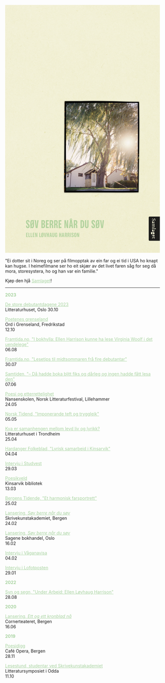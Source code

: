 ![Omslag](docs/assets/Harrison_tilnett.png)

"Ei dotter sit i Noreg og ser på filmopptak av ein far og ei tid i USA ho knapt kan hugse. I heimefilmane ser ho eit skjær av det livet faren såg for seg då mora, storesystera, ho og han var ein familie."
  
Kjøp den hjå <a href="https://samlaget.no/collections/varens-boker-2023/products/sov-berre-nar-du-sov-1" style="color:#a8d3a0;">Samlaget</a>!

---

<b style="color:#a8d3a0;">2023</b>  

<a href="https://www.litteraturhuset.no/nb/arrangement/de-store-debutantdagene-2023" style="color:#a8d3a0;" target="_blank" rel="noopener noreferrer">De store debutantdagene 2023</a>  
Litteraturhuset, Oslo
30.10   

<a href="https://ordigrenseland.no/arrangement/poetenes-grenseland/" style="color:#a8d3a0;" target="_blank" rel="noopener noreferrer">Poetenes grenseland</a>  
Ord i Grenseland, Fredrikstad  
12.10   

<a href="https://framtida.no/2023/08/06/i-bokhylla-ellen-harrison-kunne-lese-virginia-woolf-i-det-uendelege" style="color:#a8d3a0;" target="_blank" rel="noopener noreferrer">Framtida.no, "I bokhylla: Ellen Harrison kunne ha lese Virginia Woolf i det uendelege"</a>  
06.08  

<a href="https://framtida.no/2023/07/30/lesetips-til-midtsommaren-fra-fire-debutantar" style="color:#a8d3a0;" target="_blank" rel="noopener noreferrer">Framtida.no, "Lesetips til midtsommaren frå fire debutantar"</a>    
30.07  

<a href="https://samtiden.no/bok/2023/da-hadde-boka-blitt-fiks-og-darleg-og-ingen-hadde-fatt-lesa-den" style="color:#a8d3a0;" target="_blank" rel="noopener noreferrer">Samtiden, "– Då hadde boka blitt fiks og dårleg og ingen hadde fått lesa den"</a>  
07.06

<a href="https://litteraturfestival.no/shows/poesi-og-etterrettelighet/" style="color:#a8d3a0;" target="_blank" rel="noopener noreferrer">Poesi og etterrettelighet</a>   
Nansenskolen, Norsk Litteraturfestival, Lillehammer   
24.05  

<a href="https://www.nm.no/app/uploads/2023/05/NT02-23-2.pdf" style="color:#a8d3a0;" target="_blank" rel="noopener noreferrer">Norsk Tidend, "Imponerande teft og tryggleik"</a>    
05.05  

<a href="https://fb.me/e/VHgzKUDO" style="color:#a8d3a0;" target="_blank" rel="noopener noreferrer">Kva er samanhengen mellom levd liv og lyrikk?</a>    
Litteraturhuset i Trondheim  
25.04  

<a href="https://www.hardanger-folkeblad.no/lyrisk-samarbeid-i-kinsarvik/s/5-22-503326" style="color:#a8d3a0;" target="_blank" rel="noopener noreferrer">Hardanger Folkeblad, "Lyrisk samarbeid i Kinsarvik"</a>    
04.04   

<a href="https://www.studvest.no/uib-student-ellen-har-skrive-bok-om-lengsla-etter-ein-far/" style="color:#a8d3a0;" target="_blank" rel="noopener noreferrer">Intervju i Studvest</a>     
29.03  
  
<a href="https://fb.me/e/3l3sRTlcf" style="color:#a8d3a0;" target="_blank" rel="noopener noreferrer">Poesikveld</a>   
Kinsarvik bibliotek   
13.03 

<a href="https://www.bt.no/kultur/i/4oW7J6/et-harmonisk-farsportrett" style="color:#a8d3a0;" target="_blank" rel="noopener noreferrer">Bergens Tidende, "Et harmonisk farsportrett"</a>    
25.02  

<a href="https://fb.me/e/7NlwTMhiS" style="color:#a8d3a0;" target="_blank" rel="noopener noreferrer">Lansering, *Søv berre når du søv*</a>  
Skrivekunstakademiet, Bergen    
24.02  

<a href="https://fb.me/e/3mRjyNnb7" style="color:#a8d3a0;" target="_blank" rel="noopener noreferrer">Lansering, *Søv berre når du søv*</a>   
Sagene bokhandel, Oslo   
16.02      

<a href="https://www.vaganavisa.no/nyheter/i/RGOb2r/ellen-gir-ut-sin-foerste-bok-gir-pandemien-noe-av-aeren" style="color:#a8d3a0;" target="_blank" rel="noopener noreferrer">Intervju i Våganavisa</a>    
04.02    

<a href="https://www.lofotposten.no/en-liten-ting-lareren-gjorde-satte-sine-spor-fy-flate-syns-han-det-var-sa-bra/f/5-29-890679" style="color:#a8d3a0;" target="_blank" rel="noopener noreferrer">Intervju i Lofotposten</a>    
29.01 
  
  
<b style="color:#a8d3a0;">2022</b>  

<a href="https://www.synogsegn.no/2023/under-arbeid-ellen-lovhaug-harrison/" style="color:#a8d3a0;" target="_blank" rel="noopener noreferrer">Syn og segn, "Under Arbeid: Ellen Løvhaug Harrison"</a>      
28.08 

    
<b style="color:#a8d3a0;">2020</b>  
  
<a href="https://fb.me/e/87ye5yfYl" style="color:#a8d3a0;" target="_blank" rel="noopener noreferrer">Lansering, *Ett og ett kronblad nå*</a>   
Cornerteateret, Bergen   
16.06  
  
  
<b style="color:#a8d3a0;">2019</b>  

<a href="https://fb.me/e/1tBvcMn1P" style="color:#a8d3a0;" target="_blank" rel="noopener noreferrer">Poesidigg</a>   
Café Opera, Bergen  
28.11

<a href="https://www.litteratursymposiet.no/program/tidlegare-litteratursymposium/2019/lesestund" style="color:#a8d3a0;" target="_blank" rel="noopener noreferrer">Lesestund, studentar ved Skrivekunstakademiet</a>   
Litteratursymposiet i Odda  
11.10  
